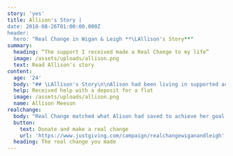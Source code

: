 ```yaml
---
story: 'yes'
title: Allison's Story |
date: 2018-08-26T01:00:00.000Z
header:
  hero: "Real Change in Wigan & Leigh **\LAllison's Story**"
summary:
  heading: “The support I received made a Real Change to my life”
  image: /assets/uploads/allison.png
  text: Read Allison's story
content:
  age: '24'
  body: "## \LAllison's Story\n\nAlison had been living in supported accommodation with Riverside since April 2018 after a relationship breakdown which left her homeless. Alison was struggling with anxiety, and drinking to help. While staying at the hostel, she put in a lot of work to successfully manage her anxiety and is in complete recovery. Alison also successfully participated and completed the Princes Trust programme which helped her to develop the skills to find employment.\r\n\nAlison was offered a job in early October, continuing her fantastic journey. Still living in the hostel, however, and not eligible for the discounted service rates, her rent shot up massively. With all her savings going on past debts, she was only able to save up some of the money for a deposit in her own rented property.\r\n\n> \"The support I received made a Real Change to my life. It helped me \rto secure the lovely flat that I am moving too.\r\n>\n> Without it I would be living in accommodation that I am unable to afford and this may have led to a decline in my mental wellbeing and put me at risk of becoming homeless again.\r\""
  help: Received help with a deposit for a flat
  image: /assets/uploads/allison.png
  name: Allison Meeson
realchange:
  body: "Real Change matched what Alison had saved to achieve her goal of moving to a tenancy that is affordable, safe and somewhere she can call home. She is now excited to move into her tenancy, and has been able to choose a reliable landlord who is reputable so this makes her feel secure.\r\n\nShe is also in full time employment which fills her with confidence and her relationships that had broken down are now being rebuilt. Alison is looking forward to a happy and positive future and would like to send thanks everyone from the Real Change for helping to achieve her goals. It’s an absolute pleasure to be able to do a small bit for someone who has worked so hard to turn around their own situation!"
  button:
    text: Donate and make a real change
    url: 'https://www.justgiving.com/campaign/realchangewiganandleigh'
  heading: The real change you made
---
```


